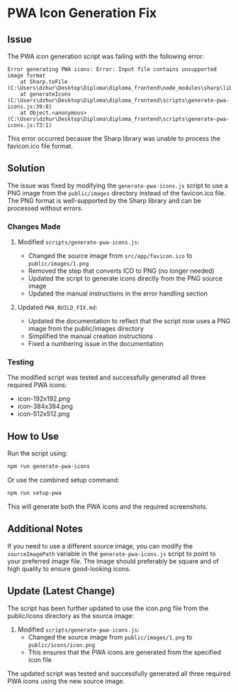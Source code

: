 # PWA Icon Generation Fix

## Issue

The PWA icon generation script was failing with the following error:

```
Error generating PWA icons: Error: Input file contains unsupported image format
    at Sharp.toFile (C:\Users\dzhur\Desktop\Diploma\diploma_frontend\node_modules\sharp\lib\output.js:90:19)
    at generateIcons (C:\Users\dzhur\Desktop\Diploma\diploma_frontend\scripts\generate-pwa-icons.js:39:8)
    at Object.<anonymous> (C:\Users\dzhur\Desktop\Diploma\diploma_frontend\scripts\generate-pwa-icons.js:73:1)
```

This error occurred because the Sharp library was unable to process the favicon.ico file format.

## Solution

The issue was fixed by modifying the `generate-pwa-icons.js` script to use a PNG image from the `public/images` directory instead of the favicon.ico file. The PNG format is well-supported by the Sharp library and can be processed without errors.

### Changes Made

1. Modified `scripts/generate-pwa-icons.js`:
   - Changed the source image from `src/app/favicon.ico` to `public/images/1.png`
   - Removed the step that converts ICO to PNG (no longer needed)
   - Updated the script to generate icons directly from the PNG source image
   - Updated the manual instructions in the error handling section

2. Updated `PWA_BUILD_FIX.md`:
   - Updated the documentation to reflect that the script now uses a PNG image from the public/images directory
   - Simplified the manual creation instructions
   - Fixed a numbering issue in the documentation

### Testing

The modified script was tested and successfully generated all three required PWA icons:
- icon-192x192.png
- icon-384x384.png
- icon-512x512.png

## How to Use

Run the script using:

```bash
npm run generate-pwa-icons
```

Or use the combined setup command:

```bash
npm run setup-pwa
```

This will generate both the PWA icons and the required screenshots.

## Additional Notes

If you need to use a different source image, you can modify the `sourceImagePath` variable in the `generate-pwa-icons.js` script to point to your preferred image file. The image should preferably be square and of high quality to ensure good-looking icons.

## Update (Latest Change)

The script has been further updated to use the icon.png file from the public/icons directory as the source image:

1. Modified `scripts/generate-pwa-icons.js`:
   - Changed the source image from `public/images/1.png` to `public/icons/icon.png`
   - This ensures that the PWA icons are generated from the specified icon file

The updated script was tested and successfully generated all three required PWA icons using the new source image.
